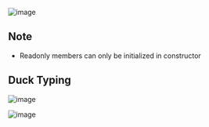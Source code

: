 ![image](https://github.com/msdsunny/WebDevPreparation/assets/39462578/e64ed56e-8366-4fad-ad81-2e0328a39193)

## Note

- Readonly members can only be initialized in constructor

## Duck Typing

![image](https://github.com/msdsunny/WebDevPreparation/assets/39462578/4b979387-f951-42b0-ac93-a3fe7b9ab881)

![image](https://github.com/msdsunny/WebDevPreparation/assets/39462578/42d4194b-38a2-4421-ad22-f993423c8528)



